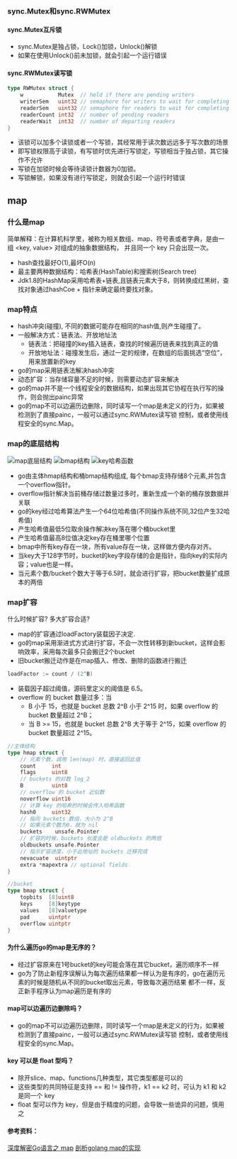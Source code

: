 ### sync.Mutex和sync.RWMutex
#### sync.Mutex互斥锁
* sync.Mutex是独占锁，Lock()加锁，Unlock()解锁
* 如果在使用Unlock()前未加锁，就会引起一个运行错误

#### sync.RWMutex读写锁
```go
type RWMutex struct {
	w           Mutex  // held if there are pending writers
	writerSem   uint32 // semaphore for writers to wait for completing readers
	readerSem   uint32 // semaphore for readers to wait for completing writers
	readerCount int32  // number of pending readers
	readerWait  int32  // number of departing readers
}
```
* 该锁可以加多个读锁或者一个写锁，其经常用于读次数远远多于写次数的场景
* 即写锁权限高于读锁，有写锁时优先进行写锁定，写锁相当于独占锁，其它操作不允许
* 写锁在加锁时候会等待读锁计数器为0加锁。
* 写锁解锁，如果没有进行写锁定，则就会引起一个运行时错误

## map
### 什么是map
简单解释：在计算机科学里，被称为相关数组、map、符号表或者字典，是由一组 <key, value> 对组成的抽象数据结构，
并且同一个 key 只会出现一次。
* hash查找最好O(1),最坏O(n)
* 最主要两种数据结构：哈希表(HashTable)和搜索树(Search tree)
* Jdk1.8的HashMap采用哈希表+链表,且链表元素大于8，则转换成红黑树，查找对象通过hashCoe + 指针来确定最终要找对象。

### map特点
* hash冲突(碰撞), 不同的数据可能存在相同的hash值,则产生碰撞了。
* 一般解决方式：链表法、开放地址法
    - 链表法：把碰撞的key插入链表，查找的时候遍历链表来找到真正的值
    - 开放地址法：碰撞发生后，通过一定的规律，在数组的后面挑选“空位”，用来放置新的key
* go的map采用链表法解决hash冲突
* 动态扩容：当存储容量不足的时候，则需要动态扩容来解决
* go的map并不是一个线程安全的数据结构，如果出现其它协程在执行写的操作，则会抛出painc异常
* go的map不可以边遍历边删除，同时读写一个map是未定义的行为，如果被检测到了直接painc，一般可以通过sync.RWMutex读写锁
控制，或者使用线程安全的sync.Map。


### map的底层结构
![map底层结构](../images/2019/07/map底层结构.png)
![bmap结构](../images/2019/07/bmap结构.png)
![key哈希函数](../images/2019/07/key哈希函数.png)

* go由主体hmap结构和桶bmap结构组成, 每个bmap支持存储8个元素,并包含一个overflow指针。
* overflow指针解决当前桶存储过数量过多时，重新生成一个新的桶存放数据并关联
* go的key经过哈希算法产生一个64位哈希值(不同操作系统不同,32位产生32哈希值)
* 产生哈希值最低5位取余操作解决key落在哪个桶bucket里
* 产生哈希值最高8位值决定key存在桶里哪个位置
* bmap中所有key存在一块，所有value存在一块，这样做方便内存对齐。
* 当key大于128字节时，bucket的key字段存储的会是指针，指向key的实际内容；value也是一样。
* 当元素个数/bucket个数大于等于6.5时，就会进行扩容，把bucket数量扩成原本的两倍

### map扩容
什么时候扩容? 多大扩容合适?
* map的扩容通过loadFactory装载因子决定.
* go的map采用渐进式方式进行扩容，不会一次性转移到新bucket，这样会影响效率，采用每次最多只会搬迁2个bucket
* 旧bucket搬迁动作是在map插入、修改、删除的函数进行搬迁

```go
loadFactor := count / (2^B)
```
* 装载因子超过阈值，源码里定义的阈值是 6.5。
* overflow 的 bucket 数量过多：当
    - B 小于 15，也就是 bucket 总数 2^B 小于 2^15 时，如果 overflow 的 bucket 数量超过 2^B；
    - 当 B >= 15，也就是 bucket 总数 2^B 大于等于 2^15，如果 overflow 的 bucket 数量超过 2^15。

```go
//主体结构
type hmap struct {
    // 元素个数，调用 len(map) 时，直接返回此值
    count     int
    flags     uint8
    // buckets 的对数 log_2
    B         uint8
    // overflow 的 bucket 近似数
    noverflow uint16
    // 计算 key 的哈希的时候会传入哈希函数
    hash0     uint32
    // 指向 buckets 数组，大小为 2^B
    // 如果元素个数为0，就为 nil
    buckets    unsafe.Pointer
    // 扩容的时候，buckets 长度会是 oldbuckets 的两倍
    oldbuckets unsafe.Pointer
    // 指示扩容进度，小于此地址的 buckets 迁移完成
    nevacuate  uintptr
    extra *mapextra // optional fields
}

//bucket
type bmap struct {
    topbits  [8]uint8
    keys     [8]keytype
    values   [8]valuetype
    pad      uintptr
    overflow uintptr
}
```


#### 为什么遍历go的map是无序的？
* 经过扩容原来在1号bucket的key可能会落在其它bucket，遍历顺序不一样
* go为了防止新程序误解认为每次遍历结果都一样认为是有序的，go在遍历元素的时候是随机从不同的bucket取出元素，导致每次遍历结果
都不一样，反正新手程序认为map遍历是有序的

#### map可以边遍历边删除吗？
* go的map不可以边遍历边删除，同时读写一个map是未定义的行为，如果被检测到了直接painc，一般可以通过sync.RWMutex读写锁
控制，或者使用线程安全的sync.Map。

#### key 可以是 float 型吗？
* 除开slice、map、functions几种类型，其它类型都是可以的
* 这些类型的共同特征是支持 == 和 != 操作符，k1 == k2 时，可认为 k1 和 k2 是同一个 key
* float 型可以作为 key，但是由于精度的问题，会导致一些诡异的问题，慎用之


#### 参考资料：
[深度解密Go语言之 map](https://zhuanlan.zhihu.com/p/66676224)
[剖析golang map的实现](https://studygolang.com/articles/15839)
